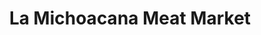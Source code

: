 ---
title: "La Michoacana Meat Market"
url: /houston/la-michoacana-meat-market/
shop: supermarket
---